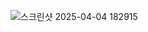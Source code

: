 
![스크린샷 2025-04-04 182915](https://github.com/user-attachments/assets/4fadf245-f4cf-4470-93b8-cbe1e45af6b5)
